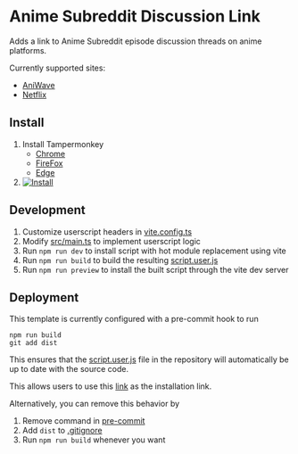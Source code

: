 # Anime Subreddit Discussion Link

Adds a link to Anime Subreddit episode discussion threads on anime platforms.

Currently supported sites:

- [AniWave](https://aniwave.to)
- [Netflix](https://netflix.com)

## Install

1. Install Tampermonkey
   - [Chrome](https://chrome.google.com/webstore/detail/tampermonkey/dhdgffkkebhmkfjojejmpbldmpobfkfo)
   - [FireFox](https://addons.mozilla.org/firefox/addon/tampermonkey)
   - [Edge](https://microsoftedge.microsoft.com/addons/detail/tampermonkey/iikmkjmpaadaobahmlepeloendndfphd)
2. [![Install](https://img.shields.io/badge/-Install-blue)](installUrl)

## Development

1. Customize userscript headers in [vite.config.ts][userscriptConfig]
2. Modify [src/main.ts][inputFile] to implement userscript logic
3. Run `npm run dev` to install script with hot module replacement using vite
4. Run `npm run build` to build the resulting [script.user.js][outputFile]
5. Run `npm run preview` to install the built script through the vite dev server

## Deployment

This template is currently configured with a pre-commit hook to run

```
npm run build
git add dist
```

This ensures that the [script.user.js][outputFile] file in the repository will automatically be up to date with the source code.

This allows users to use this [link][installUrl] as the installation link.

Alternatively, you can remove this behavior by

1. Remove command in [pre-commit](/.husky/pre-commit#L5-L6)
2. Add `dist` to [.gitignore](/.gitignore)
3. Run `npm run build` whenever you want

[userscriptConfig]: /vite.config.ts#L4
[inputFile]: /src/main.ts
[outputFile]: /dist/script.user.js
[installUrl]: /dist/script.user.js?raw=1

